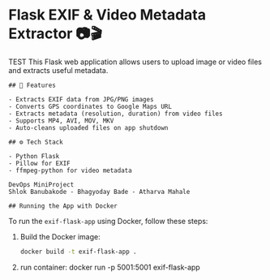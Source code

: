 # Flask EXIF & Video Metadata Extractor 📷🎬
TEST
    This Flask web application allows users to upload image or video files and extracts useful metadata.

    ## 🧠 Features

    - Extracts EXIF data from JPG/PNG images
    - Converts GPS coordinates to Google Maps URL
    - Extracts metadata (resolution, duration) from video files
    - Supports MP4, AVI, MOV, MKV
    - Auto-cleans uploaded files on app shutdown

    ## ⚙️ Tech Stack

    - Python Flask
    - Pillow for EXIF
    - ffmpeg-python for video metadata

    DevOps MiniProject
    Shlok Banubakode - Bhagyoday Bade - Atharva Mahale

    ## Running the App with Docker

To run the `exif-flask-app` using Docker, follow these steps:

1. Build the Docker image:

   ```bash
   docker build -t exif-flask-app .
2. run container:
   docker run -p 5001:5001 exif-flask-app
